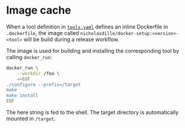 # Image cache

When a tool definition in [`tools.yaml`](tools.md) defines an inline Dockerfile in `.dockerfile`, the image called `nicholasdille/docker-setup:<version>-<tool>` will be build during a release workflow.

The image is used for building and installing the corresponding tool by calling `docker_run`:

```bash
docker_run \
    --workdir /foo \
    <<EOF
./configure --prefix=/target
make
make install
EOF
```

The here string is fed to the shell. The target directory is automatically mounted in `/target`.
